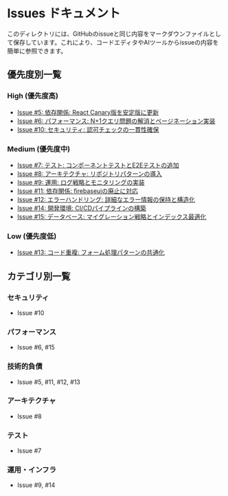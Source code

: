 # Issues ドキュメント

このディレクトリには、GitHubのissueと同じ内容をマークダウンファイルとして保存しています。これにより、コードエディタやAIツールからissueの内容を簡単に参照できます。

## 優先度別一覧

### High (優先度高)
- [Issue #5: 依存関係: React Canary版を安定版に更新](./issue-05-react-canary.md)
- [Issue #6: パフォーマンス: N+1クエリ問題の解消とページネーション実装](./issue-06-performance-n1-query.md)
- [Issue #10: セキュリティ: 認可チェックの一貫性確保](./issue-10-security-authorization.md)

### Medium (優先度中)
- [Issue #7: テスト: コンポーネントテストとE2Eテストの追加](./issue-07-testing-coverage.md)
- [Issue #8: アーキテクチャ: リポジトリパターンの導入](./issue-08-architecture-repository.md)
- [Issue #9: 運用: ログ戦略とモニタリングの実装](./issue-09-logging-monitoring.md)
- [Issue #11: 依存関係: firebaseuiの廃止に対応](./issue-11-firebaseui-deprecated.md)
- [Issue #12: エラーハンドリング: 詳細なエラー情報の保持と構造化](./issue-12-error-handling.md)
- [Issue #14: 開発環境: CI/CDパイプラインの構築](./issue-14-cicd-pipeline.md)
- [Issue #15: データベース: マイグレーション戦略とインデックス最適化](./issue-15-database-optimization.md)

### Low (優先度低)
- [Issue #13: コード重複: フォーム処理パターンの共通化](./issue-13-code-duplication.md)

## カテゴリ別一覧

### セキュリティ
- Issue #10

### パフォーマンス
- Issue #6, #15

### 技術的負債
- Issue #5, #11, #12, #13

### アーキテクチャ
- Issue #8

### テスト
- Issue #7

### 運用・インフラ
- Issue #9, #14